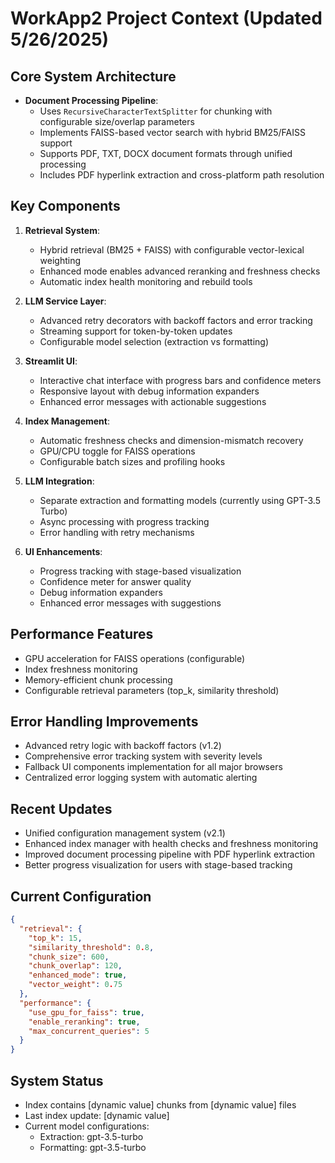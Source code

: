 # WorkApp2 Project Context (Updated 5/26/2025)

## Core System Architecture
- **Document Processing Pipeline**: 
  - Uses `RecursiveCharacterTextSplitter` for chunking with configurable size/overlap parameters
  - Implements FAISS-based vector search with hybrid BM25/FAISS support
  - Supports PDF, TXT, DOCX document formats through unified processing
  - Includes PDF hyperlink extraction and cross-platform path resolution

## Key Components
1. **Retrieval System**:
   - Hybrid retrieval (BM25 + FAISS) with configurable vector-lexical weighting
   - Enhanced mode enables advanced reranking and freshness checks
   - Automatic index health monitoring and rebuild tools

2. **LLM Service Layer**:
   - Advanced retry decorators with backoff factors and error tracking
   - Streaming support for token-by-token updates
   - Configurable model selection (extraction vs formatting)

3. **Streamlit UI**:
   - Interactive chat interface with progress bars and confidence meters
   - Responsive layout with debug information expanders
   - Enhanced error messages with actionable suggestions

4. **Index Management**:
   - Automatic freshness checks and dimension-mismatch recovery
   - GPU/CPU toggle for FAISS operations
   - Configurable batch sizes and profiling hooks

2. **LLM Integration**:
   - Separate extraction and formatting models (currently using GPT-3.5 Turbo)
   - Async processing with progress tracking
   - Error handling with retry mechanisms

3. **UI Enhancements**:
   - Progress tracking with stage-based visualization
   - Confidence meter for answer quality
   - Debug information expanders
   - Enhanced error messages with suggestions

## Performance Features
- GPU acceleration for FAISS operations (configurable)
- Index freshness monitoring
- Memory-efficient chunk processing
- Configurable retrieval parameters (top_k, similarity threshold)

## Error Handling Improvements
- Advanced retry logic with backoff factors (v1.2)
- Comprehensive error tracking system with severity levels
- Fallback UI components implementation for all major browsers
- Centralized error logging system with automatic alerting

## Recent Updates
- Unified configuration management system (v2.1)
- Enhanced index manager with health checks and freshness monitoring
- Improved document processing pipeline with PDF hyperlink extraction
- Better progress visualization for users with stage-based tracking

## Current Configuration
```json
{
  "retrieval": {
    "top_k": 15,
    "similarity_threshold": 0.8,
    "chunk_size": 600,
    "chunk_overlap": 120,
    "enhanced_mode": true,
    "vector_weight": 0.75
  },
  "performance": {
    "use_gpu_for_faiss": true,
    "enable_reranking": true,
    "max_concurrent_queries": 5
  }
}
```

## System Status
- Index contains [dynamic value] chunks from [dynamic value] files
- Last index update: [dynamic value]
- Current model configurations: 
  - Extraction: gpt-3.5-turbo
  - Formatting: gpt-3.5-turbo
